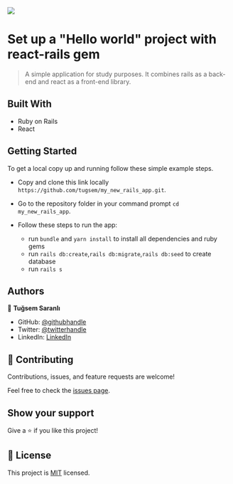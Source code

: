 ![](https://img.shields.io/badge/Microverse-blueviolet)

# Set up a "Hello world" project with react-rails gem

> A simple application for study purposes. It combines rails as a back-end and react as a front-end library.

## Built With

- Ruby on Rails
- React

## Getting Started
To get a local copy up and running follow these simple example steps.

- Copy and clone this link locally `https://github.com/tugsem/my_new_rails_app.git`.
- Go to the repository folder in your command prompt `cd my_new_rails_app`.

- Follow these steps to run the app:
  - run `bundle` and `yarn install` to install all dependencies and ruby gems
  - run `rails db:create`,`rails db:migrate`,`rails db:seed` to create database
  - run `rails s`


## Authors

👤 **Tuğsem Saranlı**

- GitHub: [@githubhandle](https://github.com/tugsem)
- Twitter: [@twitterhandle](https://twitter.com/tugsemSaranli)
- LinkedIn: [LinkedIn](https://linkedin.com/in/tugsem)

## 🤝 Contributing

Contributions, issues, and feature requests are welcome!

Feel free to check the [issues page](../../issues/).

## Show your support

Give a ⭐️ if you like this project!

## 📝 License

This project is [MIT](./MIT.md) licensed.
